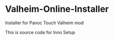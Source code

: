 # Valheim-Online-Installer
Installer for Panoc Touch Valheim mod

This is source code for Inno Setup
